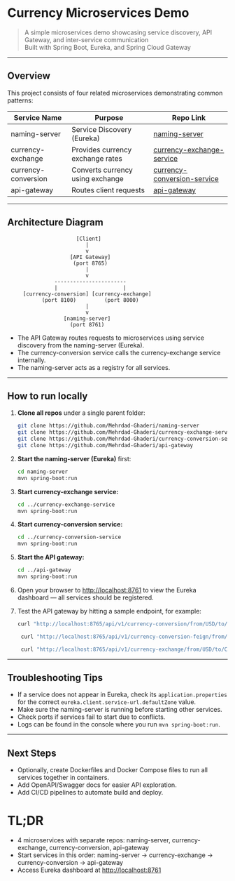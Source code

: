 # Currency Microservices Demo

> A simple microservices demo showcasing service discovery, API Gateway, and inter-service communication  
> Built with Spring Boot, Eureka, and Spring Cloud Gateway

---

## Overview

This project consists of four related microservices demonstrating common patterns:

| Service Name             | Purpose                        | Repo Link                                                                                     |
|-------------------------|-------------------------------|----------------------------------------------------------------------------------------------|
| naming-server           | Service Discovery (Eureka)     | [naming-server](https://github.com/Mehrdad-Ghaderi/naming-server)                            |
| currency-exchange       | Provides currency exchange rates | [currency-exchange-service](https://github.com/Mehrdad-Ghaderi/currency-exchange-service)    |
| currency-conversion     | Converts currency using exchange | [currency-conversion-service](https://github.com/Mehrdad-Ghaderi/currency-conversion-service)|
| api-gateway            | Routes client requests          | [api-gateway](https://github.com/Mehrdad-Ghaderi/api-gateway)                                |

---

## Architecture Diagram

                          [Client]
                             |
                             v
                        [API Gateway] 
                         (port 8765)
                             |
                             v
                   -----------------------
                   |                     |
         [currency-conversion] [currency-exchange]
               (port 8100)         (port 8000)
                             |
                             v
                      [naming-server]
                        (port 8761)


- The API Gateway routes requests to microservices using service discovery from the naming-server (Eureka).
- The currency-conversion service calls the currency-exchange service internally.
- The naming-server acts as a registry for all services.

---

## How to run locally

1. **Clone all repos** under a single parent folder:
    ```bash
    git clone https://github.com/Mehrdad-Ghaderi/naming-server
    git clone https://github.com/Mehrdad-Ghaderi/currency-exchange-service
    git clone https://github.com/Mehrdad-Ghaderi/currency-conversion-service
    git clone https://github.com/Mehrdad-Ghaderi/api-gateway
    ```

2. **Start the naming-server (Eureka)** first:
    ```bash
    cd naming-server
    mvn spring-boot:run
    ```
3. **Start currency-exchange service:**
    ```bash
    cd ../currency-exchange-service
    mvn spring-boot:run
    ```

4. **Start currency-conversion service:**
    ```bash
    cd ../currency-conversion-service
    mvn spring-boot:run
    ```

5. **Start the API gateway:**
    ```bash
    cd ../api-gateway
    mvn spring-boot:run
    ```

6. Open your browser to [http://localhost:8761](http://localhost:8761) to view the Eureka dashboard — all services should be registered.

7. Test the API gateway by hitting a sample endpoint, for example:
    ```bash
    curl "http://localhost:8765/api/v1/currency-conversion/from/USD/to/CAD/quantity/5"
    ```
   ```bash
    curl "http://localhost:8765/api/v1/currency-conversion-feign/from/USD/to/CAD/quantity/6"
    ```
   ```bash
    curl "http://localhost:8765/api/v1/currency-exchange/from/USD/to/CAD/quantity/7"
    ```

---

## Troubleshooting Tips

- If a service does not appear in Eureka, check its `application.properties` for the correct `eureka.client.service-url.defaultZone` value.
- Make sure the naming-server is running before starting other services.
- Check ports if services fail to start due to conflicts.
- Logs can be found in the console where you run `mvn spring-boot:run`.

---

## Next Steps

- Optionally, create Dockerfiles and Docker Compose files to run all services together in containers.
- Add OpenAPI/Swagger docs for easier API exploration.
- Add CI/CD pipelines to automate build and deploy.

# TL;DR

- 4 microservices with separate repos: naming-server, currency-exchange, currency-conversion, api-gateway
- Start services in this order: naming-server → currency-exchange → currency-conversion → api-gateway
- Access Eureka dashboard at [http://localhost:8761](http://localhost:8761)

